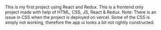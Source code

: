 This is my first project using React and Redux. This is a frontend only project made with help of HTML, CSS, JS, React & Redux.
Note: There is an issue in CSS when the project is deployed on vercel. Some of the CSS is simply not working, therefore the app ui looks a bit not rightly constructed.
